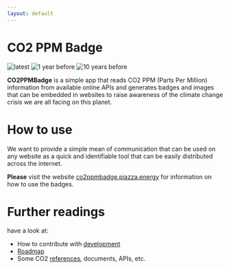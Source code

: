 ```yaml
---
layout: default
---
```


# CO2 PPM Badge

![latest](https://co2ppmbadge.piazza.energy/latest/ppm00.svg)
![1 year before](https://co2ppmbadge.piazza.energy/latest/ppm01.svg)
![10 years before](https://co2ppmbadge.piazza.energy/latest/ppm10.svg)

**CO2PPMBadge** is a simple app that reads CO2 PPM (Parts Per Million) information from available online APIs and generates badges and images that can be embedded in websites to raise awareness of the climate change crisis we are all facing on this planet.

# How to use

We want to provide a simple mean of communication that can be used on any website as a quick and identifiable tool that can be easily distributed across the internet.

**Please** visit the website [co2ppmbadge.piazza.energy](https://co2ppmbadge.piazza.energy/) for information on how to use the badges.

# Further readings

have a look at:

- How to contribute with [development](./dev.md)
- [Roadmap](./roadmap.md)
- Some CO2 [references](./ref.md), documents, APIs, etc.
